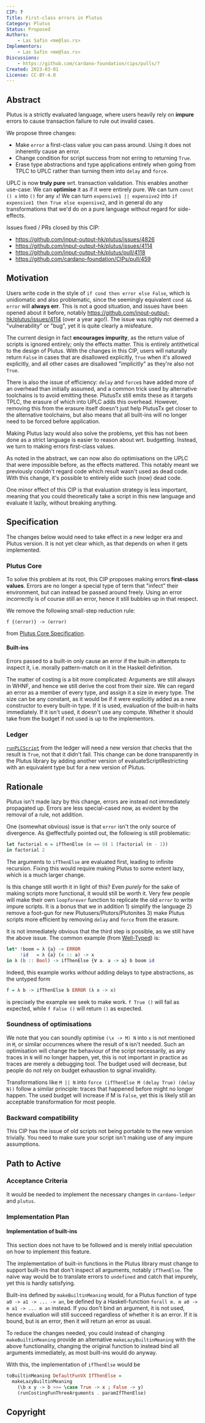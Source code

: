 ```yaml
---
CIP: ?
Title: First-class errors in Plutus
Category: Plutus
Status: Proposed
Authors:
    - Las Safin <me@las.rs>
Implementors:
    - Las Safin <me@las.rs>
Discussions:
    - https://github.com/cardano-foundation/cips/pulls/?
Created: 2023-03-01
License: CC-BY-4.0
---
```


## Abstract

Plutus is a strictly evaluated language, where users heavily rely on **impure** errors
to cause transaction failure to rule out invalid cases.

We propose three changes:
- Make `error` a first-class value you can pass around. Using it does not inherently
  cause an error.
- Change condition for script success from not erring to returning `True`.
- Erase type abstractions and type applications entirely when going from
  TPLC to UPLC rather than turning them into `delay` and `force`.

UPLC is now **truly pure** wrt. transaction validation.
This enables another use-case: We can **optimise** it as if it
were entirely pure. We can turn `const () x` into `()` for any `x`!
We can turn `expensive1 || expensive2` into `if expensive1 then True else expensive2`,
and in general do any transformations that we'd do on a pure language without
regard for side-effects.

Issues fixed / PRs closed by this CIP:
- https://github.com/input-output-hk/plutus/issues/4826
- https://github.com/input-output-hk/plutus/issues/4114
- https://github.com/input-output-hk/plutus/pull/4118
- https://github.com/cardano-foundation/CIPs/pull/459

## Motivation

Users write code in the style of `if cond then error else False`, which is unidiomatic and also problematic,
since the seemingly equivalent `cond && error` will **always err**.
This is not a good situation, and issues have been opened about it before,
notably https://github.com/input-output-hk/plutus/issues/4114 (over a year ago!).
The issue was righly not deemed a "vulnerability" or "bug", yet it is quite clearly a misfeature.

The current design in fact **encourages impurity**, as the return value of scripts is ignored entirely;
only the effects matter. This is entirely antithetical to the design of Plutus.
With the changes in this CIP, users will naturally return `False` in cases that are
disallowed explicitly, `True` when it's allowed explicitly, and all other cases are
disallowed "implicitly" as they're also not `True`.

There is also the issue of efficiency: `delay` and `force`s have added more of an
overhead than initially assumed, and a common trick used by alternative toolchains is to
avoid emitting these. PlutusTx still emits these as it targets TPLC, the erasure of which into UPLC
adds this overhead.
However, removing this from the erasure itself doesn't just help PlutusTx get closer to the alternative
toolchains, but also means that all built-ins will no longer need to be forced before application.

Making Plutus lazy would also solve the problems, yet this has not been done as a strict language
is easier to reason about wrt. budgetting. Instead, we turn to making errors first-class values.

As noted in the abstract, we can now also do optimisations on the UPLC that were impossible
before, as the effects mattered. This notably meant we previously couldn't regard code which result
wasn't used as dead code. With this change, it's possible to entirely elide such (now) dead code.

One minor effect of this CIP is that evaluation strategy is less important, meaning that you
could theoretically take a script in this new language and evaluate it lazily, without breaking
anything.

## Specification

The changes below would need to take effect in a new ledger era and Plutus version.
It is not yet clear which, as that depends on when it gets implemented.

### Plutus Core

To solve this problem at its root, this CIP proposes making errors **first-class values**.
Errors are no longer a special type of term that "infect" their environment, but can instead
be passed around freely. Using an error incorrectly is of course still an error, hence it still
bubbles up in that respect.

We remove the following small-step reduction rule:
```
f {(error)} -> (error)
```
from [Plutus Core Specification](https://github.com/input-output-hk/plutus/blob/72d82f9d04cbef144727fad1f86ce43476e4cc63/doc/plutus-core-spec/untyped-reduction.tex#L133).

#### Built-ins

Errors passed to a built-in only cause an error if the built-in attempts
to inspect it, i.e. morally pattern-match on it in the Haskell definition.

The matter of costing is a bit more complicated:
Arguments are still always in WHNF, and hence we still derive the cost from their
size. We can regard an error as a member of every type, and assign it a size in every type.
The size can be any constant, as it would be if it were explicitly added as a new
constructor to every built-in type.
If it is used, evaluation of the built-in halts immediately.
If it isn't used, it doesn't use any compute.
Whether it should take from the budget if not used is up to the implementors.

### Ledger

[`runPLCScript`](https://github.com/input-output-hk/cardano-ledger/blob/f58187e1f2ebb7bbd9f5c3072cab5b1b6568c93f/eras/alonzo/formal-spec/utxo.tex#L213) from the ledger will need a new version that checks
that the result is `True`, not that it didn't fail. This change can be done
transparently in the Plutus library by adding another version of evaluateScriptRestricting
with an equivalent type but for a new version of Plutus.

## Rationale

Plutus isn't made lazy by this change, errors are instead not immediately propagated up.
Errors are less special-cased now, as evident by the removal of a rule, not addition.

One (somewhat obvious) issue is that `error` isn't the only source of divergence.
As @effectfully pointed out, the following is still problematic:
```haskell
let factorial n = ifThenElse (n == 0) 1 (factorial (n - 1))
in factorial 2
```
The arguments to `ifThenElse` are evaluated first, leading to infinite recursion.
Fixing this would require making Plutus to some extent lazy, which is a much larger change.

Is this change still worth it in light of this?
Even _purely_ for the sake of making scripts more functional, it would still be worth it.
Very few people will make their own `loopforever` function to replicate the old `error` to write impure scripts.
It is a bonus that we in addition 1) simplify the language 2) remove a foot-gun for new Plutusers/Plutors/Plutonites
3) make Plutus scripts more efficient by removing `delay` and `force` from the erasure.

It is not immediately obvious that the third step is possible, as we still have the above issue.
The common example (from [Well-Typed](https://well-typed.com/blog/2022/08/plutus-cores/)) is:
```haskell
let* !boom = λ {a} -> ERROR
     !id   = λ {a} (x :: a) -> x
in λ (b :: Bool) -> ifThenElse {∀ a. a -> a} b boom id
```
Indeed, this example works _without_ adding delays to type abstractions,
as the untyped form
```haskell
f = λ b -> ifThenElse b ERROR (λ x -> x)
```
is precisely the example we seek to make work.
`f True ()` will fail as expected,
while `f False ()` will return `()` as expected.

### Soundness of optimisations

We note that you can soundly optimise `(\x -> M) N` into `x` is not mentioned in `M`,
or similar occurrences where the result of `N` isn't needed.
Such an optimisation will change the behaviour of the script necessarily,
as any traces in `N` will no longer happen, yet, this is not important in practice
as traces are merely a debugging tool. The budget used will decrease,
but people do not rely on budget exhaustion to signal invalidity.

Transformations like `M || N` into `force (ifThenElse M (delay True) (delay N))` follow a similar principle:
traces that happened before might no longer happen.
The used budget will increase if M is `False`, yet this is likely
still an acceptable transformation for most people.

### Backward compatibility

This CIP has the issue of old scripts not being portable to the new version trivially.
You need to make sure your script isn't making use of any impure assumptions.

## Path to Active

### Acceptance Criteria

It would be needed to implement the necessary changes in `cardano-ledger` and `plutus`.

### Implementation Plan

#### Implementation of built-ins

This section does not have to be followed and is merely initial speculation
on how to implement this feature.

The implementation of built-in functions in the Plutus library must
change to support built-ins that don't inspect all arguments, notably `ifThenElse`.
The naive way would be to translate errors to `undefined` and catch that impurely, yet this is hardly satisfying.

Built-ins defined by `makeBuiltinMeaning` would, for a Plutus function of type `a0 -> a1 -> ... -> an`,
be defined by a Haskell-function `forall m. m a0 -> m a1 -> ... m an` instead.
If you don't bind an argument, it is not used, hence evaluation will still succeed
regardless of whether it is an error.
If it is bound, but is an error, then it will return an error as usual.

To reduce the changes needed, you could instead of changing `makeBuiltinMeaning` provide
an alternative `makeLazyBuiltinMeaning` with the above functionality, changing the original
function to instead bind all arguments immediately, as most built-ins would do anyway.

With this, the implementation of `ifThenElse` would be
```haskell
toBuiltinMeaning DefaultFunVX IfThenElse =
  makeLazyBuiltinMeaning
    (\b x y -> b >>= \case True -> x ; False -> y)
    (runCostingFunThreeArguments . paramIfThenElse)
```

## Copyright

[CC-BY-4.0]: https://creativecommons.org/licenses/by/4.0/legalcode
[Apache-2.0]: http://www.apache.org/licenses/LICENSE-2.0
